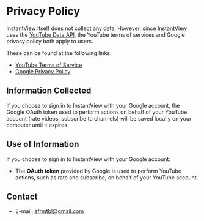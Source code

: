 ﻿# Privacy Policy

InstantView itself does not collect any data. However, since InstantView uses the [YouTube Data API](https://developers.google.com/youtube/v3/I), the YouTube terms of services and Google privacy policy both apply to users.

These can be found at the following links:
- [YouTube Terms of Service](https://www.youtube.com/static?template=terms)
- [Google Privacy Policy](https://policies.google.com/privacy?hl=en-US)

## Information Collected

If you choose to sign in to InstantView with your Google account, the Google OAuth token used to perform actions on behalf of your YouTube account (rate videos, subscribe to channels) will be saved locally on your computer until it expires.

## Use of Information

If you choose to sign in to InstantView with your Google account:
- The **OAuth token** provided by Google is used to perform YouTube actions, such as rate and subscribe, on behalf of your YouTube account.

## Contact

- E-mail: afrmtbl@gmail.com

